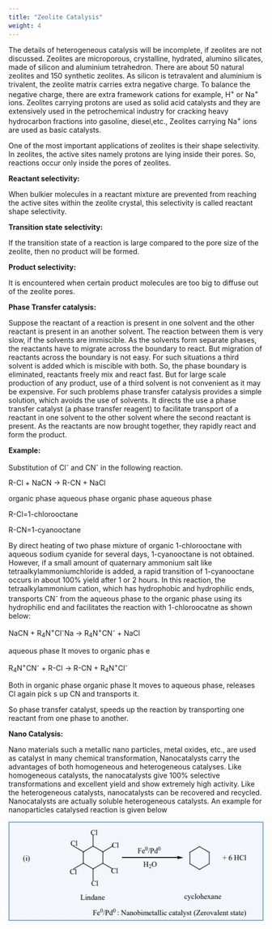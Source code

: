 ```yaml
---
title: "Zeolite Catalysis"
weight: 4
---
```


The details of heterogeneous catalysis will be incomplete, if zeolites are not discussed.
Zeolites are microporous, crystalline, hydrated, alumino silicates, made of silicon and aluminium tetrahedron. There are about 50 natural zeolites and 150 synthetic zeolites. As
silicon is tetravalent and aluminium is trivalent, the zeolite matrix carries extra negative charge. To balance the negative charge, there are extra framework cations for example, H<sup>+</sup> or Na<sup>+</sup> ions. Zeolites carrying protons are used as solid acid catalysts and they are extensively used in the petrochemical industry for cracking heavy hydrocarbon fractions into gasoline, diesel,etc., Zeolites carrying Na<sup>+</sup> ions are used as basic catalysts.

One of the most important applications of zeolites is their shape selectivity. In zeolites, the active sites namely protons are lying inside their pores. So, reactions occur only inside the pores of zeolites.

**Reactant selectivity:**

When bulkier molecules in a reactant mixture are prevented from reaching the active sites within the zeolite crystal, this selectivity is called reactant shape selectivity.

**Transition state selectivity:**

If the transition state of a reaction is large compared to the pore size of the zeolite, then
no product will be formed.

**Product selectivity:**

It is encountered when certain product molecules are too big to diffuse out of the zeolite pores.

**Phase Transfer catalysis:**

Suppose the reactant of a reaction is present in one solvent and the other reactant is present in an another solvent. The reaction between them is very slow, if the solvents are immiscible. As the solvents form separate phases, the reactants have to migrate across the boundary to react. But migration of reactants across the boundary is not easy. For such situations a third solvent is added which is miscible with both. So, the phase boundary is eliminated, reactants freely mix and react fast. But for large scale production of any product, use of a third solvent is not convenient as it may be expensive. For such problems phase transfer catalysis provides a simple solution, which avoids the use of solvents. It directs the use a phase transfer catalyst (a phase transfer reagent) to facilitate transport of a reactant in one solvent to the other solvent where the second reactant is present. As the reactants are now brought together, they rapidly react and form the product.

**Example:**

Substitution of Cl<sup>-</sup> and CN<sup>-</sup> in the following reaction.

R-Cl + NaCN &rarr; R-CN + NaCl

organic phase aqueous phase organic phase aqueous phase

R-Cl=1-chlorooctane

R-CN=1-cyanooctane

By direct heating of two phase mixture of organic 1-chlorooctane with aqueous sodium cyanide for several days, 1-cyanooctane is not obtained. However, if a small amount of quaternary ammonium salt like tetraalkylammoniumchloride is added, a rapid transition of 1-cyanooctane occurs in about 100% yield after 1 or 2 hours. In this reaction, the tetraalkylammonium cation, which has hydrophobic and hydrophilic ends, transports CN<sup>-</sup> from the aqueous phase to the organic phase using its hydrophilic end and facilitates the reaction with 1-chloroocatne as shown below:

NaCN + R<sub>4</sub>N<sup>+</sup>Cl<sup>-</sup>Na &rarr; R<sub>4</sub>N<sup>+</sup>CN<sup>-</sup> + NaCl

aqueous phase It moves to organic phas e

R<sub>4</sub>N<sup>+</sup>CN<sup>-</sup> + R-Cl &rarr; R-CN + R<sub>4</sub>N<sup>+</sup>Cl<sup>-</sup>

Both in organic phase organic phase It moves to aqueous phase, releases Cl again pick s up CN and transports it.

So phase transfer catalyst, speeds up the reaction by transporting one reactant from one phase to another.

**Nano Catalysis:**

Nano materials such a metallic nano particles, metal oxides, etc., are used as catalyst in many chemical transformation, Nanocatalysts carry the advantages of both homogeneous and heterogeneous catalyses. Like homogeneous catalysts, the nanocatalysts give 100% selective transformations and excellent yield and show extremely high activity. Like the heterogeneous catalysts, nanocatalysts can be recovered and recycled. Nanocatalysts are actually soluble heterogeneous catalysts. An example for nanoparticles catalysed reaction is given below

![Alt zeolite](zeolite.png)
